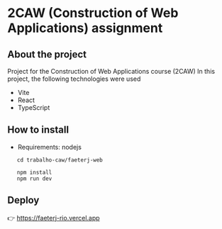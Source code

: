 # 2CAW (Construction of Web Applications) assignment
## About the project

Project for the Construction of Web Applications course (2CAW)
In this project, the following technologies were used
- Vite
- React
- TypeScript

## How to install
- Requirements: nodejs


```git clone [link do projeto]
   cd trabalho-caw/faeterj-web

   npm install
   npm run dev
```


## Deploy
👉 https://faeterj-rio.vercel.app

